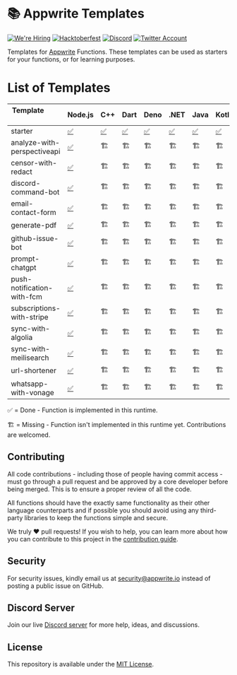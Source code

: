 # 📚 Appwrite Templates

[![We're Hiring](https://img.shields.io/static/v1?label=We're&message=Hiring&color=blue&style=flat-square)](https://appwrite.io/company/careers)
[![Hacktoberfest](https://img.shields.io/static/v1?label=hacktoberfest&message=ready&color=191120&style=flat-square)](https://hacktoberfest.appwrite.io)
[![Discord](https://img.shields.io/discord/564160730845151244?label=discord&style=flat-square)](https://appwrite.io/discord?r=Github)
[![Twitter Account](https://img.shields.io/twitter/follow/appwrite?color=00acee&label=twitter&style=flat-square)](https://twitter.com/appwrite)

Templates for [Appwrite](https://appwrite.io/) Functions. These templates can be used as starters for your functions, or for learning purposes.

# List of Templates

<!-- TABLE:START -->
| Template &nbsp; &nbsp; &nbsp; &nbsp; &nbsp; &nbsp; &nbsp; &nbsp; &nbsp; &nbsp; &nbsp; &nbsp; | Node.js                                | C++               | Dart               | Deno               | .NET                 | Java               | Kotlin               | PHP               | Python               | Ruby               | Swift               |
| -------------------------------------------------------------------------------------------- | -------------------------------------- | ----------------- | ------------------ | ------------------ | -------------------- | ------------------ | -------------------- | ----------------- | -------------------- | ------------------ | ------------------- |
| starter                                                                                      | [✅](/node/starter)                     | [✅](/cpp/starter) | [✅](/dart/starter) | [✅](/deno/starter) | [✅](/dotnet/starter) | [✅](/java/starter) | [✅](/kotlin/starter) | [✅](/php/starter) | [✅](/python/starter) | [✅](/ruby/starter) | [✅](/swift/starter) |
| analyze-with-perspectiveapi                                                                  | [✅](/node/analyze-with-perspectiveapi) | 🏗️               | 🏗️                | 🏗️                | 🏗️                  | 🏗️                | 🏗️                  | 🏗️               | 🏗️                  | 🏗️                | 🏗️                 |
| censor-with-redact                                                                           | [✅](/node/censor-with-redact)          | 🏗️               | 🏗️                | 🏗️                | 🏗️                  | 🏗️                | 🏗️                  | 🏗️               | 🏗️                  | 🏗️                | 🏗️                 |
| discord-command-bot                                                                          | [✅](/node/discord-command-bot)         | 🏗️               | 🏗️                | 🏗️                | 🏗️                  | 🏗️                | 🏗️                  | 🏗️               | 🏗️                  | 🏗️                | 🏗️                 |
| email-contact-form                                                                           | [✅](/node/email-contact-form)          | 🏗️               | 🏗️                | 🏗️                | 🏗️                  | 🏗️                | 🏗️                  | 🏗️               | 🏗️                  | 🏗️                | 🏗️                 |
| generate-pdf                                                                                 | [✅](/node/generate-pdf)                | 🏗️               | 🏗️                | 🏗️                | 🏗️                  | 🏗️                | 🏗️                  | 🏗️               | 🏗️                  | 🏗️                | 🏗️                 |
| github-issue-bot                                                                             | [✅](/node/github-issue-bot)            | 🏗️               | 🏗️                | 🏗️                | 🏗️                  | 🏗️                | 🏗️                  | 🏗️               | 🏗️                  | 🏗️                | 🏗️                 |
| prompt-chatgpt                                                                               | [✅](/node/prompt-chatgpt)              | 🏗️               | 🏗️                | 🏗️                | 🏗️                  | 🏗️                | 🏗️                  | 🏗️               | 🏗️                  | 🏗️                | 🏗️                 |
| push-notification-with-fcm                                                                   | [✅](/node/push-notification-with-fcm)  | 🏗️               | 🏗️                | 🏗️                | 🏗️                  | 🏗️                | 🏗️                  | 🏗️               | 🏗️                  | 🏗️                | 🏗️                 |
| subscriptions-with-stripe                                                                    | [✅](/node/subscriptions-with-stripe)   | 🏗️               | 🏗️                | 🏗️                | 🏗️                  | 🏗️                | 🏗️                  | 🏗️               | 🏗️                  | 🏗️                | 🏗️                 |
| sync-with-algolia                                                                            | [✅](/node/sync-with-algolia)           | 🏗️               | 🏗️                | 🏗️                | 🏗️                  | 🏗️                | 🏗️                  | 🏗️               | 🏗️                  | 🏗️                | 🏗️                 |
| sync-with-meilisearch                                                                        | [✅](/node/sync-with-meilisearch)       | 🏗️               | 🏗️                | 🏗️                | 🏗️                  | 🏗️                | 🏗️                  | 🏗️               | 🏗️                  | 🏗️                | 🏗️                 |
| url-shortener                                                                                | [✅](/node/url-shortener)               | 🏗️               | 🏗️                | 🏗️                | 🏗️                  | 🏗️                | 🏗️                  | 🏗️               | 🏗️                  | 🏗️                | 🏗️                 |
| whatsapp-with-vonage                                                                         | [✅](/node/whatsapp-with-vonage)        | 🏗️               | 🏗️                | 🏗️                | 🏗️                  | 🏗️                | 🏗️                  | 🏗️               | 🏗️                  | 🏗️                | 🏗️                 |
<!-- TABLE:END -->

✅ = Done - Function is implemented in this runtime.

🏗️ = Missing - Function isn't implemented in this runtime yet. Contributions are welcomed.

## Contributing

All code contributions - including those of people having commit access - must go through a pull request and be approved by a core developer before being merged. This is to ensure a proper review of all the code.

All functions should have the exactly same functionality as their other language counterparts and if possible you should avoid using any third-party libraries to keep the functions simple and secure.

We truly ❤️ pull requests! If you wish to help, you can learn more about how you can contribute to this project in the [contribution guide](https://github.com/open-runtimes/.github/blob/main/CONTRIBUTING.md).


## Security

For security issues, kindly email us at [security@appwrite.io](mailto:security@appwrite.io) instead of posting a public issue on GitHub.

## Discord Server

Join our live [Discord server](https://appwrite.io/discord) for more help, ideas, and discussions.

## License

This repository is available under the [MIT License](./LICENSE).
